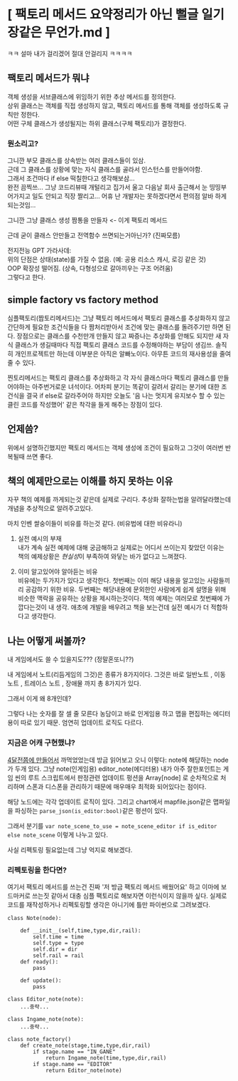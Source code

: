 
#  [ 팩토리 메서드 요약정리가 아닌 뻘글 일기장같은 무언가.md ]

ㅋㅋ 설마 내가 걸리겠어 절대 안걸리지 ㅋㅋㅋㅋ

## 팩토리 메서드가 뭐냐
객체 생성을 서브클래스에 위임하기 위한 추상 메서드를 정의한다.   
상위 클래스는 객체를 직접 생성하지 않고, 팩토리 메서드를 통해 객체를 생성하도록 규칙만 정한다.    
어떤 구체 클래스가 생성될지는 하위 클래스(구체 팩토리)가 결정한다.   

### 뭔소리고?
그니깐 부모 클래스를 상속받는 여러 클래스들이 있삼.  
근데 그 클래스를 상황에 맞는 자식 클래스를 골라서 인스턴스를 만들어야함.  
그래서 조건마다 if else 떡칠한다고 생각해보삼...  
완전 끔찍쓰... 그냥 코드리뷰때 개털리고 집가서 울고 다음날 회사 출근해서 눈 띵띵부어가지고 일도 안되고 직장 짤리고... 어휴 난 개발자는 못하겠다면서 편의점 알바 하게 되는것임...  

그니깐 그냥 클래스 생성 짬통을 만들자 <- 이게 팩토리 메서드  

근데 굳이 클래스 안만들고 전역함수 쓰면되는거아닌가? (진짜모름)  

전지전능 GPT 가라사데:  
위의 단점은 상태(state)를 가질 수 없음. (예: 공용 리소스 캐시, 로깅 같은 것)  
OOP 확장성 떨어짐. (상속, 다형성으로 갈아끼우는 구조 어려움)  
그렇다고 한다.  

## simple factory vs factory method

심플팩토리(짭토리메서드)는 그냥 팩토리 메서드에서 팩토리 클래스를 추상화하지 않고 간단하게 필요한 조건식들을 다 짬처리받아서 조건에 맞는 클래스를 돌려주기만 하면 된다. 장점으로는 클래스를 수천만개 만들지 않고 짜증나는 추상화를 안해도 되지만 새 자식 클래스가 생길때마다 직접 팩토리 클래스 코드를 수정해야하는 부담이 생김쓰. 솔직히 개인프로젝트만 하는데 이부분은 아직은 알빠노이다. 아무튼 코드의 재사용성을 줄여 줄 수 있다.

찐토리메서드는 팩토리 클래스를 추상화하고 각 자식 클래스마다 팩토리 클래스를 만들어야하는 아주번거로운 녀석이다. 어차피 분기는 똑같이 갈려서 갈리는 분기에 대한 조건식을 결국 if else로 갈라주어야 하지만 오늘도 '음 나는 멋지게 유지보수 할 수 있는 클린 코드를 작성했어' 같은 착각을 들게 해주는 장점이 있다.

## 언제씀?
위에서 설명하긴했지만 팩토리 메서드는 객체 생성에 조건이 필요하고 그것이 여러번 반복될때 쓰면 좋다.  

## 책의 예제만으로는 이해를 하지 못하는 이유
자꾸 책의 예제를 까게되는것 같은데 실제로 구리다. 추상화 잘하는법을 알려달라했는데 개념을 추상적으로 알려주고있다.  

마치 인벤 쌀숭이들이 비유를 하는것 같다. (비유법에 대한 비유라니)  

1. 실전 예시의 부재  
내가 계속 실전 예제에 대해 궁금해하고 실제로는 어디서 쓰이는지 찾았던 이유는 책의 예제상황은 *현실성*이 부족하여 와닿는 바가 없다고 느껴졌다.  

2. 이미 알고있어야 알아듣는 비유  
비유에는 두가지가 있다고 생각한다. 첫번째는 이미 해당 내용을 알고있는 사람들끼리 공감하기 위한 비유. 두번째는 해당내용에 문외한인 사람에게 쉽게 설명을 위해 비슷한 맥락을 공유하는 상황을 제시하는것이다. 책의 예제는 여러모로 첫번째에 가깝다는것이 내 생각. 애초에 개발을 배우려고 책을 보는건데 실전 예시가 더 적합하다고 생각한다.

## 나는 어떻게 써볼까?

내 게임에서도 쓸 수 있을지도??? (정말혼또니??)

내 게임에서 노트(리듬게임의 그것)은 종류가 8가지이다.
그것은 바로 일반노트 , 이동노트 , 트레이스 노트 , 장애물 까지 총 8가지가 있다.

그래서 이게 왜 8개인데?

그렇다 나는 숫자를 잘 셀 줄 모른다 농담이고 바로 인게임용 하고 맵을 편집하는 에디터용이 따로 있기 때문. 엄연히 업데이트 로직도 다르다.

### 지금은 어캐 구현했냐?

[4달전쯤에 만들어서](https://github.com/4vpr/Dansu/blob/master/scripts/chart/chart.gd) 까먹었었는데 방금 읽어보고 오니 이렇다:
note에 해당하는 node가 두개 있다.
그냥 note(인게임용)
editor_note(에디터용)
내가 아주 잘한포인트는 게임 씬의 루트 스크립트에서 판정관련 업데이트 펑션을 Array[node] 로
순차적으로 처리하며 스폰과 디스폰을 관리하기 때문에 매우매우 최적화 되어있다는 점이다.

해당 노드에는 각각 업데이트 로직이 있다.
그리고 chart에서 mapfile.json같은 맵파일을 파싱하는
```parse_json(is_editor:bool)```같은 펑션이 있다.

그래서 분기를
```var note_scene_to_use = note_scene_editor if is_editor else note_scene```
이렇게 나누고 있다.

사실 리펙토링 필요없는데 그냥 억지로 해보겠다.

### 리펙토링을 한다면?

여기서 팩토리 메서드를 쓰는건 진짜 '저 방금 팩토리 메서드 배웠어요' 하고 이마에 보드마커로 쓰는짓 같아서 대충 심플 팩토리로 해보자면 이런식이지 않을까 싶다. 실제로 코드를 재작성하거나 리펙토링할 생각은 아니기에 틀만 파이썬으로 그려보겠다.

```
class Note(node):

    def __init__(self,time,type,dir,rail):
        self.time = time
        self.type = type
        self.dir = dir
        self.rail = rail
    def ready():
        pass

    def update():
        pass

class Editor_note(note):
    ...중략...

class Ingame_note(note):
    ...중략...

class note_factory()
    def create_note(stage,time,type,dir,rail)
        if stage.name == "IN_GANE"
            return Ingame_note(time,type,dir,rail)
        if stage.name == "EDITOR"
            return Editor_note(note)

```